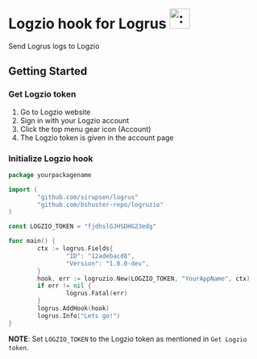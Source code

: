 # Logzio hook for Logrus <img src="http://i.imgur.com/hTeVwmJ.png" width="40" height="40" alt=":walrus:" class="emoji" title=":walrus:" />
Send Logrus logs to Logzio

## Getting Started

### Get Logzio token
1. Go to Logzio website
2. Sign in with your Logzio account
3. Click the top menu gear icon (Account)
4. The Logzio token is given in the account page

### Initialize Logzio hook
```go
package yourpackagename

import (
        "github.com/sirupsen/logrus"
        "github.com/bshuster-repo/logruzio"
)

const LOGZIO_TOKEN = "fjdhslGJHSDHG23edg"

func main() {
        ctx := logrus.Fields{
                "ID": "12adebacd8",
                "Version": "1.0.0-dev",
        }
        hook, err := logruzio.New(LOGZIO_TOKEN, "YourAppName", ctx)
        if err != nil {
                logrus.Fatal(err)
        }
        logrus.AddHook(hook)
        logrus.Info("Lets go!")
}
```

**NOTE**: Set `LOGZIO_TOKEN` to the Logzio token as mentioned in `Get Logzio token`.
